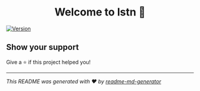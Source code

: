 <h1 align="center">Welcome to lstn 👋</h1>
<p>
  <a href="https://www.npmjs.com/package/lstn" target="_blank">
    <img alt="Version" src="https://img.shields.io/npm/v/lstn.svg">
  </a>
</p>

## Show your support

Give a ⭐️ if this project helped you!

***
_This README was generated with ❤️ by [readme-md-generator](https://github.com/kefranabg/readme-md-generator)_